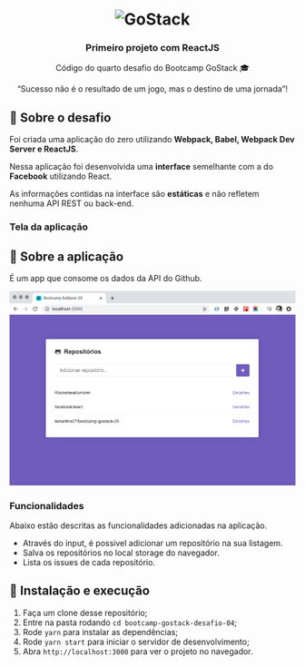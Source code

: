 <h1 align="center">
    <img alt="GoStack" src="https://rocketseat-cdn.s3-sa-east-1.amazonaws.com/bootcamp-header.png" width="200px" />
</h1>

<h3 align="center">
  Primeiro projeto com ReactJS
</h3>
<p align="center">
  Código do quarto desafio do Bootcamp GoStack 🎓
</p>  

<p align="center">“Sucesso não é o resultado de um jogo, mas o destino de uma jornada”!</blockquote>

## :rocket: Sobre o desafio

Foi criada uma aplicação do zero utilizando **Webpack, Babel, Webpack Dev Server e ReactJS**.

Nessa aplicação foi desenvolvida uma **interface** semelhante com a do **Facebook** utilizando React.

As informações contidas na interface são **estáticas** e não refletem nenhuma API REST ou back-end.

### Tela da aplicação



## :rocket: Sobre a aplicação

<p>
 É um app que consome os dados da API do Github. 
</p>

<img src="https://github.com/lemartins07/bootcamp-gostack-05/blob/master/public/app_img.png" alt="bootcamp-gostack-05" />

### **Funcionalidades**

Abaixo estão descritas as funcionalidades adicionadas na aplicação.

- Através do input, é possivel adicionar um repositório na sua listagem.
- Salva os repositórios no local storage do navegador.
- Lista os issues de cada repositório. 


## 🚀 Instalação e execução

1. Faça um clone desse repositório;
2. Entre na pasta rodando `cd bootcamp-gostack-desafio-04`;
3. Rode `yarn` para instalar as dependências;
4. Rode `yarn start` para iniciar o servidor de desenvolvimento;
5. Abra `http://localhost:3000` para ver o projeto no navegador.

